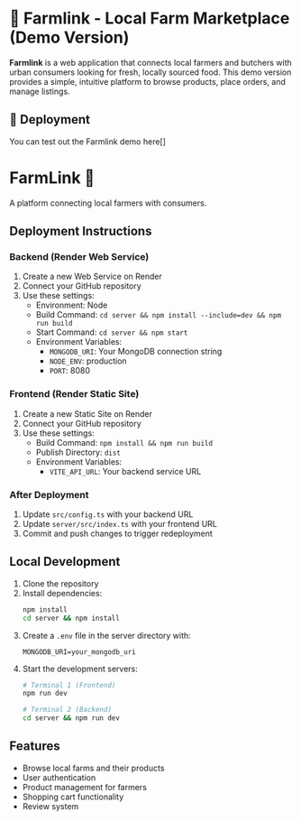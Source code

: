 # 🚜 Farmlink - Local Farm Marketplace (Demo Version)

**Farmlink** is a web application that connects local farmers and butchers with urban consumers looking for fresh, locally sourced food. This demo version provides a simple, intuitive platform to browse products, place orders, and manage listings.

## 🚀 Deployment

You can test out the Farmlink demo here[]

# FarmLink 🚀

A platform connecting local farmers with consumers.

## Deployment Instructions

### Backend (Render Web Service)
1. Create a new Web Service on Render
2. Connect your GitHub repository
3. Use these settings:
   - Environment: Node
   - Build Command: `cd server && npm install --include=dev && npm run build`
   - Start Command: `cd server && npm start`
   - Environment Variables:
     - `MONGODB_URI`: Your MongoDB connection string
     - `NODE_ENV`: production
     - `PORT`: 8080

### Frontend (Render Static Site)
1. Create a new Static Site on Render
2. Connect your GitHub repository
3. Use these settings:
   - Build Command: `npm install && npm run build`
   - Publish Directory: `dist`
   - Environment Variables:
     - `VITE_API_URL`: Your backend service URL

### After Deployment
1. Update `src/config.ts` with your backend URL
2. Update `server/src/index.ts` with your frontend URL
3. Commit and push changes to trigger redeployment

## Local Development
1. Clone the repository
2. Install dependencies:
   ```bash
   npm install
   cd server && npm install
   ```
3. Create a `.env` file in the server directory with:
   ```
   MONGODB_URI=your_mongodb_uri
   ```
4. Start the development servers:
   ```bash
   # Terminal 1 (Frontend)
   npm run dev
   
   # Terminal 2 (Backend)
   cd server && npm run dev
   ```

## Features
- Browse local farms and their products
- User authentication
- Product management for farmers
- Shopping cart functionality
- Review system